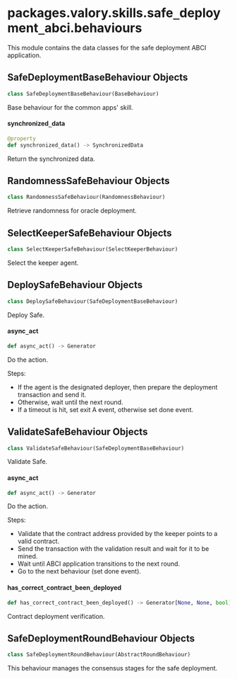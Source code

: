 <a id="packages.valory.skills.safe_deployment_abci.behaviours"></a>

# packages.valory.skills.safe`_`deployment`_`abci.behaviours

This module contains the data classes for the safe deployment ABCI application.

<a id="packages.valory.skills.safe_deployment_abci.behaviours.SafeDeploymentBaseBehaviour"></a>

## SafeDeploymentBaseBehaviour Objects

```python
class SafeDeploymentBaseBehaviour(BaseBehaviour)
```

Base behaviour for the common apps' skill.

<a id="packages.valory.skills.safe_deployment_abci.behaviours.SafeDeploymentBaseBehaviour.synchronized_data"></a>

#### synchronized`_`data

```python
@property
def synchronized_data() -> SynchronizedData
```

Return the synchronized data.

<a id="packages.valory.skills.safe_deployment_abci.behaviours.RandomnessSafeBehaviour"></a>

## RandomnessSafeBehaviour Objects

```python
class RandomnessSafeBehaviour(RandomnessBehaviour)
```

Retrieve randomness for oracle deployment.

<a id="packages.valory.skills.safe_deployment_abci.behaviours.SelectKeeperSafeBehaviour"></a>

## SelectKeeperSafeBehaviour Objects

```python
class SelectKeeperSafeBehaviour(SelectKeeperBehaviour)
```

Select the keeper agent.

<a id="packages.valory.skills.safe_deployment_abci.behaviours.DeploySafeBehaviour"></a>

## DeploySafeBehaviour Objects

```python
class DeploySafeBehaviour(SafeDeploymentBaseBehaviour)
```

Deploy Safe.

<a id="packages.valory.skills.safe_deployment_abci.behaviours.DeploySafeBehaviour.async_act"></a>

#### async`_`act

```python
def async_act() -> Generator
```

Do the action.

Steps:
- If the agent is the designated deployer, then prepare the deployment
  transaction and send it.
- Otherwise, wait until the next round.
- If a timeout is hit, set exit A event, otherwise set done event.

<a id="packages.valory.skills.safe_deployment_abci.behaviours.ValidateSafeBehaviour"></a>

## ValidateSafeBehaviour Objects

```python
class ValidateSafeBehaviour(SafeDeploymentBaseBehaviour)
```

Validate Safe.

<a id="packages.valory.skills.safe_deployment_abci.behaviours.ValidateSafeBehaviour.async_act"></a>

#### async`_`act

```python
def async_act() -> Generator
```

Do the action.

Steps:
- Validate that the contract address provided by the keeper points to a
  valid contract.
- Send the transaction with the validation result and wait for it to be
  mined.
- Wait until ABCI application transitions to the next round.
- Go to the next behaviour (set done event).

<a id="packages.valory.skills.safe_deployment_abci.behaviours.ValidateSafeBehaviour.has_correct_contract_been_deployed"></a>

#### has`_`correct`_`contract`_`been`_`deployed

```python
def has_correct_contract_been_deployed() -> Generator[None, None, bool]
```

Contract deployment verification.

<a id="packages.valory.skills.safe_deployment_abci.behaviours.SafeDeploymentRoundBehaviour"></a>

## SafeDeploymentRoundBehaviour Objects

```python
class SafeDeploymentRoundBehaviour(AbstractRoundBehaviour)
```

This behaviour manages the consensus stages for the safe deployment.

